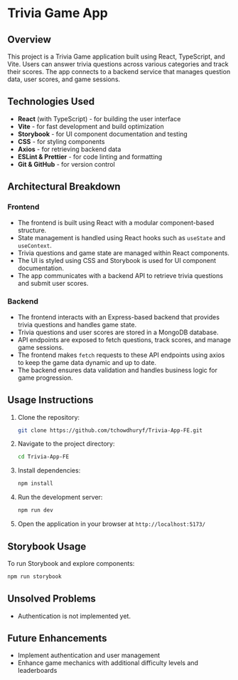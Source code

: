 # Trivia Game App

## Overview

This project is a Trivia Game application built using React, TypeScript, and Vite. Users can answer trivia questions across various categories and track their scores. The app connects to a backend service that manages question data, user scores, and game sessions.

## Technologies Used

- **React** (with TypeScript) - for building the user interface
- **Vite** - for fast development and build optimization
- **Storybook** - for UI component documentation and testing
- **CSS** - for styling components
- **Axios** - for retrieving backend data
- **ESLint & Prettier** - for code linting and formatting
- **Git & GitHub** - for version control

## Architectural Breakdown

### Frontend

- The frontend is built using React with a modular component-based structure.
- State management is handled using React hooks such as `useState` and `useContext`.
- Trivia questions and game state are managed within React components.
- The UI is styled using CSS and Storybook is used for UI component documentation.
- The app communicates with a backend API to retrieve trivia questions and submit user scores.

### Backend

- The frontend interacts with an Express-based backend that provides trivia questions and handles game state.
- Trivia questions and user scores are stored in a MongoDB database.
- API endpoints are exposed to fetch questions, track scores, and manage game sessions.
- The frontend makes `fetch` requests to these API endpoints using axios to keep the game data dynamic and up to date.
- The backend ensures data validation and handles business logic for game progression.

## Usage Instructions

1. Clone the repository:
   ```sh
   git clone https://github.com/tchowdhuryf/Trivia-App-FE.git
   ```
2. Navigate to the project directory:
   ```sh
   cd Trivia-App-FE
   ```
3. Install dependencies:
   ```sh
   npm install
   ```
4. Run the development server:
   ```sh
   npm run dev
   ```
5. Open the application in your browser at `http://localhost:5173/`

## Storybook Usage

To run Storybook and explore components:

```sh
npm run storybook
```

## Unsolved Problems

- Authentication is not implemented yet.

## Future Enhancements

- Implement authentication and user management
- Enhance game mechanics with additional difficulty levels and leaderboards

